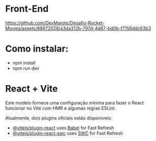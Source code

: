 # Front-End

https://github.com/DevMaroto/Desafio-Rocket-Movies/assets/88672028/a3da312b-797d-4d67-bd0b-f7156ddc63b3

# Como instalar:
* npm install
* npm run dev


# React + Vite

Este modelo fornece uma configuração mínima para fazer o React funcionar no Vite com HMR e algumas regras ESLint.

Atualmente, dois plugins oficiais estão disponíveis:

- [@vitejs/plugin-react](https://github.com/vitejs/vite-plugin-react/blob/main/packages/plugin-react/README.md) uses [Babel](https://babeljs.io/) for Fast Refresh
- [@vitejs/plugin-react-swc](https://github.com/vitejs/vite-plugin-react-swc) uses [SWC](https://swc.rs/) for Fast Refresh




